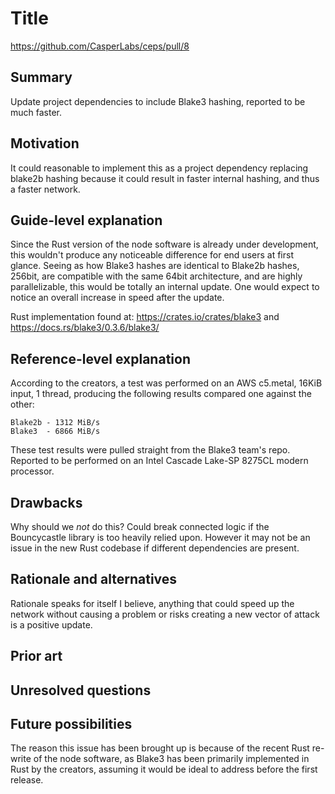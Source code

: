 # Title
https://github.com/CasperLabs/ceps/pull/8

## Summary

[summary]: #summary

Update project dependencies to include Blake3 hashing, reported to be much faster.

## Motivation

[motivation]: #motivation

It could reasonable to implement this as a project dependency replacing blake2b hashing because it could result in faster internal hashing, and thus a faster network.

## Guide-level explanation

[guide-level-explanation]: #guide-level-explanation

Since the Rust version of the node software is already under development, this wouldn't produce any noticeable difference for end users at first glance. Seeing as how Blake3 hashes are identical to Blake2b hashes, 256bit, are compatible with the same 64bit architecture, and are highly parallelizable, this would be totally an internal update. One would expect to notice an overall increase in speed after the update.

Rust implementation found at:
https://crates.io/crates/blake3 and https://docs.rs/blake3/0.3.6/blake3/

## Reference-level explanation

[reference-level-explanation]: #reference-level-explanation

According to the creators, a test was performed on an AWS c5.metal, 16KiB input, 1 thread, producing the following results compared one against the other:

	Blake2b - 1312 MiB/s
	Blake3  - 6866 MiB/s

These test results were pulled straight from the Blake3 team's repo. Reported to be performed on an Intel Cascade Lake-SP 8275CL modern processor.

## Drawbacks

[drawbacks]: #drawbacks

Why should we *not* do this?
Could break connected logic if the Bouncycastle library is too heavily relied upon. However it may not be an issue in the new Rust codebase if different dependencies are present.

## Rationale and alternatives

[rationale-and-alternatives]: #rationale-and-alternatives

Rationale speaks for itself I believe, anything that could speed up the network without causing a problem or risks creating a new vector of attack is a positive update.

## Prior art

[prior-art]: #prior-art


## Unresolved questions

[unresolved-questions]: #unresolved-questions


## Future possibilities

[future-possibilities]: #future-possibilities

The reason this issue has been brought up is because of the recent Rust re-write of the node software, as Blake3 has been primarily implemented in Rust by the creators, assuming it would be ideal to address before the first release.
